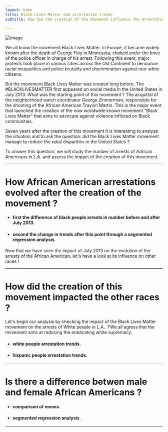 ```yaml
---
layout: home
title: Black Lives Matter and arrestation trends
subtitle: How did the creation of the movement influence the arrestations of African Americans ?

---
```

![image](/images/black-lives-matter.jpg)


We all know the movement Black Lives Matter. In Europe, it became widely known after the death of George Floy in Minnesota, choked under the knee of the police officer in charge of his arrest. Following this event, major protests took place in various cities across the Old Continent to denounce racial inequalities and police brutality and discrimination against non-white citizens. 

But the movement Black Lives Matter was created long before. The \#BLACKLIVESMATTER first appeared on social media in the United States in July 2013. What was the starting point of this movement ? The acquittal of the neighborhood watch coordinator George Zimmerman, responsible for the shooting of the African American Trayvin Martin. This is the major event that launched the creation of the now worldwide known movement "Black Lives Matter" that aims to advocate against violence inflicted on Black communities. 

Seven years after the creation of this movement it is interesting to analyze the situation and to ask the question: did the Black Lives Matter movement manage to reduce the ratial disparities in the United States ?

To answer this question, we will study the number of arrests of Adrican Americans in L.A. and assess the impact of the creation of this movement. 

___

# How African American arrestations evolved after the creation of the movement ?

 - #### first the difference of black people arrests in number before and after July 2013.
 - #### second the change in trends after this point through a segmented regression analysis.

Now that we have seen the impact of July 2013 on the evolution of the arrests of the African American, let's have a look at its influence on other races ! 

___

# How did the creation of this movement impacted the other races ?


Let's begin our analysis by checking the impact of the Black Lives Matter movement on the arrests of White people in L.A.. TWe all agress that the movement aims at reducing the eradicating white supremacy. 

 - #### white people arrestation trends.
 - #### hispanic people arrestation trends.

___

# Is there a difference betwen male and female African Americans ?

 - #### comparison of means.
 - #### segmented regression analysis.

___


